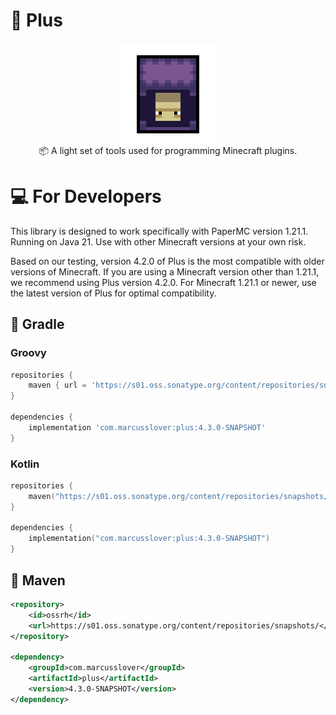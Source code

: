 # 🔮 Plus

<p align="center">
<img src="https://github.com/MarcusSlover/Plus/blob/master/shulker-export.png"/ style="width: 160px;height: 160px; image-rendering: pixelated;">
<br/>
📦 A light set of tools used for programming Minecraft plugins.<br/>
</p>

# 💻 For Developers

This library is designed to work specifically with PaperMC version 1.21.1.<br/>
Running on Java 21. Use with other Minecraft versions at your own risk.

Based on our testing, version 4.2.0 of Plus is the most compatible with older versions of Minecraft.
If you are using a Minecraft version other than 1.21.1, we recommend using Plus version 4.2.0.
For Minecraft 1.21.1 or newer, use the latest version of Plus for optimal compatibility.

## 🐘 Gradle
### Groovy
```gradle
repositories {
    maven { url = 'https://s01.oss.sonatype.org/content/repositories/snapshots/' }
}

dependencies {
    implementation 'com.marcusslover:plus:4.3.0-SNAPSHOT'
}
```
### Kotlin
```kotlin
repositories {
    maven("https://s01.oss.sonatype.org/content/repositories/snapshots/")
}

dependencies {
    implementation("com.marcusslover:plus:4.3.0-SNAPSHOT")
}
```
## 🦢 Maven
```xml
<repository>
    <id>ossrh</id>
    <url>https://s01.oss.sonatype.org/content/repositories/snapshots/</url>
</repository>

<dependency>
    <groupId>com.marcusslover</groupId>
    <artifactId>plus</artifactId>
    <version>4.3.0-SNAPSHOT</version>
</dependency>
```
